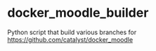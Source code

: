 # docker_moodle_builder

Python script that build various branches for https://github.com/catalyst/docker_moodle
